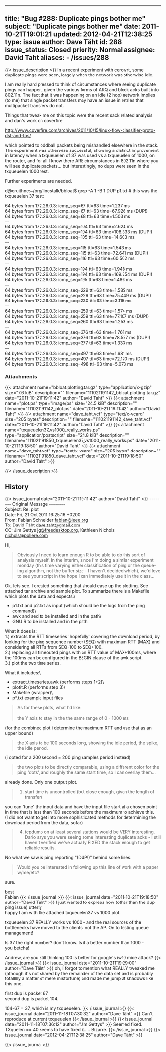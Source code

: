 
---
title: "Bug #288: Duplicate pings bother me"
subject: "Duplicate pings bother me"
date: 2011-10-21T19:01:21
updated: 2012-04-21T12:38:25
type: issue
author: Dave Täht
id: 288
issue_status: Closed
priority: Normal
assignee: David Taht
aliases:
    - /issues/288
---

{{< issue_description >}}
In a recent experiment with cerowrt, some duplicate pings were seen,
largely when the network was otherwise idle.

I am really hard pressed to think of circumstances where seeing
duplicate pings can happen, given the various forms of ARQ and block
acks built into 802.11n. The fact that it was happening on an idle (2
hop) network implies (to me) that single packet transfers may have an
issue in retries that multipacket transfers do not.

Things that tweak me on this topic were the recent sack related analysis
and dan's work on coverfire

http://www.coverfire.com/archives/2011/10/15/linux-flow-classifier-proto-dst-and-tos/

which pointed to oddball packets being mishandled elsewhere in the
stack. The experiment was otherwise successful, showing a distinct
improvement in latency when a txqueuelen of 37 was used vs a txqueuelen
of 1000, on the router, and for all I know there ARE circumstances in
802.11n where you will see duplicate packets... but interestingly, no
dups were seen in the txqueuelen 1000 test.

Further experiments are needed.

d@cruithne:\~/org/lincstalk/bbloat\$ grep -A 1 -B 1 DUP p1.txt \# this
was the txqueuelen 37 test:

64 bytes from 172.26.0.3: icmp\_seq=67 ttl=63 time=1.237 ms\
64 bytes from 172.26.0.3: icmp\_seq=67 ttl=63 time=67.926 ms (DUP!)\
64 bytes from 172.26.0.3: icmp\_seq=68 ttl=63 time=1.503 ms\
--\
64 bytes from 172.26.0.3: icmp\_seq=104 ttl=63 time=2.624 ms\
64 bytes from 172.26.0.3: icmp\_seq=104 ttl=63 time=108.333 ms (DUP!)\
64 bytes from 172.26.0.3: icmp\_seq=105 ttl=63 time=14.603 ms\
--\
64 bytes from 172.26.0.3: icmp\_seq=115 ttl=63 time=1.543 ms\
64 bytes from 172.26.0.3: icmp\_seq=115 ttl=63 time=72.641 ms (DUP!)\
64 bytes from 172.26.0.3: icmp\_seq=116 ttl=63 time=60.502 ms\
--\
64 bytes from 172.26.0.3: icmp\_seq=194 ttl=63 time=1.948 ms\
64 bytes from 172.26.0.3: icmp\_seq=194 ttl=63 time=169.254 ms (DUP!)\
64 bytes from 172.26.0.3: icmp\_seq=195 ttl=63 time=1.486 ms\
--\
64 bytes from 172.26.0.3: icmp\_seq=229 ttl=63 time=1.585 ms\
64 bytes from 172.26.0.3: icmp\_seq=229 ttl=63 time=75.449 ms (DUP!)\
64 bytes from 172.26.0.3: icmp\_seq=230 ttl=63 time=3.115 ms\
--\
64 bytes from 172.26.0.3: icmp\_seq=259 ttl=63 time=1.574 ms\
64 bytes from 172.26.0.3: icmp\_seq=259 ttl=63 time=77.107 ms (DUP!)\
64 bytes from 172.26.0.3: icmp\_seq=260 ttl=63 time=1.253 ms\
--\
64 bytes from 172.26.0.3: icmp\_seq=376 ttl=63 time=1.761 ms\
64 bytes from 172.26.0.3: icmp\_seq=376 ttl=63 time=78.557 ms (DUP!)\
64 bytes from 172.26.0.3: icmp\_seq=377 ttl=63 time=1.333 ms\
--\
64 bytes from 172.26.0.3: icmp\_seq=497 ttl=63 time=1.681 ms\
64 bytes from 172.26.0.3: icmp\_seq=497 ttl=63 time=72.170 ms (DUP!)\
64 bytes from 172.26.0.3: icmp\_seq=498 ttl=63 time=5.078 ms

### Attachments
{{< attachment name="bbloat.plotting.tar.gz" type="application/x-gzip" size="7.6 kiB" description="" filename="111021191142_bbloat.plotting.tar.gz" date="2011-10-21T19:11:42" author="David Taht" >}}
{{< attachment name="plot.ps" type="image/ps" size="24.5 kiB" description="" filename="111021191142_plot.ps" date="2011-10-21T19:11:42" author="David Taht" >}}
{{< attachment name="dave_taht.vcf" type="text/x-vcard" size="205 bytes" description="" filename="111021191142_dave_taht.vcf" date="2011-10-21T19:11:42" author="David Taht" >}}
{{< attachment name="txqueuelen37_vs1000_really_works.ps" type="application/postscript" size="24.8 kiB" description="" filename="111021191850_txqueuelen37_vs1000_really_works.ps" date="2011-10-21T19:18:50" author="David Taht" >}}
{{< attachment name="dave_taht.vcf" type="text/x-vcard" size="205 bytes" description="" filename="111021191850_dave_taht.vcf" date="2011-10-21T19:18:50" author="David Taht" >}}

{{< /issue_description >}}

## History
{{< issue_journal date="2011-10-21T19:11:42" author="David Taht" >}}
-------- Original Message --------\
Subject: Re: plot\
Date: Fri, 21 Oct 2011 16:25:16 +0200\
From: Fabian Schneider <fabian@ieee.org>\
To: David Täht <dave.taht@gmail.com>\
CC: Jim Gettys <jg@freedesktop.org>, Kathleen Nichols\
<nichols@pollere.com>

Hi,

> Obviously I need to learn enough R to be able to do this sort of
analysis myself. In the interim, since I'm doing a similar experiment
monday (this time varying either classification of ping or the queue-ing
algorithm, not the buffer size - I haven't decided which), we'd love to
see your script in the hope I can immediately use it in the class...

Ok. lets see. I created something that should ease up the plotting. See
attached tar archive and sample plot. To summarize there is a Makefile
which plots the data and expects:\
- p1.txt and p2.txt as input (which should be the logs from the ping
command)\
- awk and sed to be installed and in the path\
- GNU R to be installed and in the path

What it does is:\
1.) extracts the RTT timeseries 'hopefully' covering the download
period, by looking for the ping sequence number (SEQ) with maximum RTT
(MAX) and considering all RTTs from SEQ-100 to SEQ+100.\
2.) replacing all timeouted pings with an RTT value of MAX+100ms, where
the 100ms can be configured in the BEGIN clause of the awk script.\
3.) plot the two time series.

What it includes:\
- extract.timeseries.awk (performs steps 1+2)\
- plotit.R (performs step 3)\
- Makefile (wrapper)\
- p\*.txt example input files

> As for these plots, what I'd like:\
>\
> the Y axis to stay in the the same range of 0 - 1000 ms

(for the combined plot i determine the maximum RTT and use that as an
upper bound)

> the X axis to be 100 seconds long, showing the idle period, the
spike, the idle period.

(i opted for a 200 second = 200 ping samples period instead)

> the two plots to be directly comparable, using a different color
for the ping 'dots', and roughly the same start time, so I can overlay
them...

already done. Only one output plot.

> 1) start time is uncontrolled (but close enough, given the length
of transfer)

you can 'tune' the input data and have the input file start at a chosen
point in time that is less than 100 seconds before the maximum to
achieve this.\
(I did not want to get into more sophisticated methods for determining
the download period from the data, sofar)

> 4) tcpdump on at least several stations would be VERY interesting.
Dario says you were seeing some interesting duplicate acks - I still
haven't verified we've actually FIXED the stack enough to get reliable
results.

No what we saw is ping reporting "(DUP!)" behind some lines.

> Would you be interested in following up this line of work with a
paper w/me/etc?

sure.

best\
Fabian
{{< /issue_journal >}}
{{< issue_journal date="2011-10-21T19:18:50" author="David Taht" >}}
I just wanted to express how (other than the dup ping issue) utterly\
happy I am with the attached txqueuelen37 vs 1000 plot.

txqueuelen 37 REALLY works vs 1000 - and the real sources of the\
bottlenecks have moved to the clients, not the AP. On to testing queue\
management!

Is 37 the right number? don't know. Is it a better number than 1000 -\
you betcha!

Andrew, are you still thinking 100 is better for google's iw10 mice
attack?
{{< /issue_journal >}}
{{< issue_journal date="2011-10-21T19:29:00" author="Dave Täht" >}}
oh, I forgot to mention what REALLY tweaked me (athough it's not shared
by the remainder of the data set and is probably totallllly a matter of
mere misfortune) and made me jump at shadows like this one.

first dup is packet 67\
second dup is packet 104.

104-67 = 37, which is my txqueuelen.
{{< /issue_journal >}}
{{< issue_journal date="2011-11-18T07:30:32" author="Dave Täht" >}}
Can't reproduce at current txqueuelen
{{< /issue_journal >}}
{{< issue_journal date="2011-11-18T07:36:12" author="Jim Gettys" >}}
Seemed fixed. TXquelen == 40 seems to have fixed it..... Bizarre.
{{< /issue_journal >}}
{{< issue_journal date="2012-04-21T12:38:25" author="Dave Täht" >}}

{{< /issue_journal >}}

